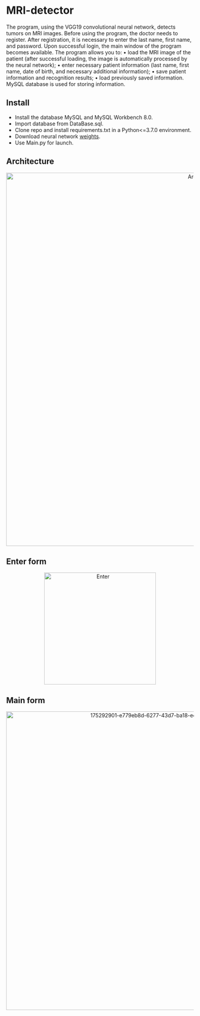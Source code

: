 # MRI-detector
The program, using the VGG19 convolutional neural network, detects tumors on MRI images. Before using the program, the doctor needs to register. After registration, it is necessary to enter the last name, first name, and password. Upon successful login, the main window of the program becomes available. The program allows you to:
• load the MRI image of the patient (after successful loading, the image is automatically processed by the neural network);
• enter necessary patient information (last name, first name, date of birth, and necessary additional information);
• save patient information and recognition results;
• load previously saved information.
MySQL database is used for storing information.

## Install
- Install the database MySQL and MySQL Workbench 8.0. 
- Import database from DataBase.sql.
- Clone repo and install requirements.txt in a Python<=3.7.0 environment. 
- Download neural network [weights](https://disk.yandex.ru/d/EGmMmtmHDI0FrQ).
- Use Main.py for launch.

## Architecture
<p align="center">
  <img width="1000" alt="Arch2" src="https://user-images.githubusercontent.com/45522296/175291966-d69670d9-374b-450f-8402-2ee0baf7e67b.png">
</p>

## Enter form
<p align="center">
  <img width="300" alt="Enter" src="https://user-images.githubusercontent.com/45522296/175291446-4efdbb0a-1531-4b41-9bf1-15bb606f930a.png">
</p>

## Main form
<p align="center">
  <img width="800" alt="175292901-e779eb8d-6277-43d7-ba18-ed891f8e8474" src="https://github.com/level0rd/MRI-Detector/assets/45522296/914cad90-8e16-449e-9765-0de2636621ff">
</p>
